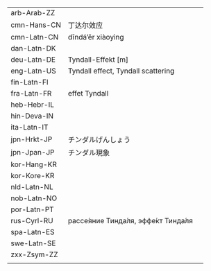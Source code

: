 | | | |
|-|-|-|
| arb-Arab-ZZ |  |  |
| cmn-Hans-CN | 丁达尔效应 |  |
| cmn-Latn-CN | dīndá’ěr xiàoyìng |  |
| dan-Latn-DK |  |  |
| deu-Latn-DE | Tyndall-Effekt [m] |  |
| eng-Latn-US | Tyndall effect, Tyndall scattering |  |
| fin-Latn-FI |  |  |
| fra-Latn-FR | effet Tyndall |  |
| heb-Hebr-IL |  |  |
| hin-Deva-IN |  |  |
| ita-Latn-IT |  |  |
| jpn-Hrkt-JP | チンダルげんしょう |  |
| jpn-Jpan-JP | チンダル現象 |  |
| kor-Hang-KR |  |  |
| kor-Kore-KR |  |  |
| nld-Latn-NL |  |  |
| nob-Latn-NO |  |  |
| por-Latn-PT |  |  |
| rus-Cyrl-RU | рассе́яние Тинда́ля, эффе́кт Тинда́ля |  |
| spa-Latn-ES |  |  |
| swe-Latn-SE |  |  |
| zxx-Zsym-ZZ |  |  |
|  |  |  |